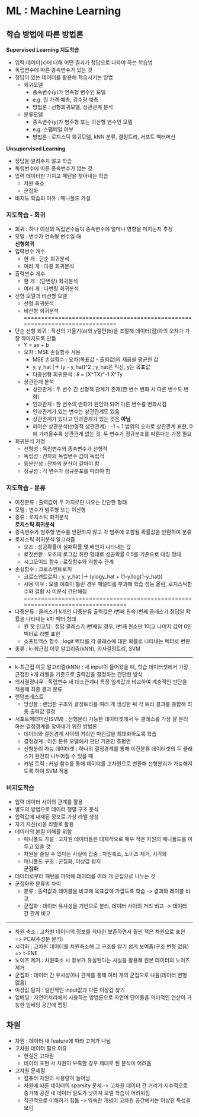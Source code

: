 # ML : Machine Learning

## 학습 방법에 따른 방법론         
**Supervised Learning 지도학습**      
* 입력 데이터(x)에 대해 어떤 결과가 정답으로 나와야 하는 학습법         
* 독립변수에 따른 종속변수가 있는 것          
* 정답이 있는 데이터를 활용해 학습시키는 방법 
    * 회귀모델        
        * 종속변수(y)가 연속형 변수인 모델     
        * e.g. 집 가격 예측, 강수량 예측       
        * 방법론 : 선형회귀모델, 상관관계 분석             
    * 분류모델           
        * 종속변수(y)가 범주형 또는 이산형 변수인 모델            
        * e.g. 스팸메일 여부        
        * 방법론 : 로지스틱 회귀모델, kNN 분류, 결정트리, 서포트 벡터머신                   
                              
**Unsupervised Learning**             
* 정답을 알려주지 않고 학습           
* 독립변수에 따른 종속변수가 없는 것             
* 입력 데이터만 가지고 패턴을 찾아내는 학습                   
    * 차원 축소               
    * 군집화                  
* 비지도 학습의 이유 : 매니폴드 가설            

### 지도학습 - 회귀   
* 회귀 : 하나 이상의 독립변수들이 종속변수에 얼마나 영향을 미치는지 추정      
* 모델 : 변수가 연속형 변수일 때                              
**선형회귀**                      
* 입력변수 개수            
    * 한 개 : 단순 회귀분석              
    * 여러 개 : 다중 회귀분석                 
* 출력변수 개수              
    * 한 개 : (단변량) 회귀분석           
    * 여러 개 : 다변량 회귀분석              
* 선형 모델과 비선형 모델                      
    * 선형 회귀분석        
    * 비선형 회귀분석             
============================================================================                        
* 단순 선형 회귀 : 직선의 기울기(a)와 y절편(b)을 조절해 데이터(점)와의 오차가 가장 작아지도록 만듦    
    * Y = ax + b            
    * 오차 : MSE 손실함수 사용            
        * MSE 손실함수 : 오차(목표값 - 출력값)의 제곱을 평균한 값            
        * y, y_hat |-> (y - y_hat)^2 ; y_hat은 직선, y는 목표값                
        * 다중선형 회귀분석 : 𝜃 = (X^TX)^-1 X^Ty               
    * 상관관계 분석                
        * 상관관계 : 두 변수 간 선형적 관계가 존재(한 변수 변화 시 다른 변수도 변화)        
        * 인과관계 : 한 변수의 변화가 원인이 되어 다른 변수를 변화시킴                 
        * 인과관계가 있는 변수는 상관관계도 있음             
        * 상관관계가 있다고 인과관계가 있는 것은 **아님**             
        * 피어슨 상관분석(선형적 상관관계) : -1 ~ 1 범위의 숫자로 상관관계 표현, 0에 가까울수록 상관관계 없는 것, 두 변수가 정규분포를 따른다는 가정 필요                         
* 회귀분석 가정                   
    * 선형성 : 독립변수와 종속변수가 선형적                 
    * 독립성 : 잔차와 독립변수 값이 독립적                       
    * 등분산성 : 잔차의 분산이 같아야 함               
    * 정규성 : 각 변수가 정규분포를 따라야 함               

### 지도학습 - 분류                            
* 이진분류 : 출력값이 두 가지로만 나오는 간단한 형태                    
* 모델 : 변수가 범주형 또는 이산형                  
* 종류 : 로지스틱 회귀분석                   
**로지스틱 회귀분석**                      
* 종속변수가 범주형 변수를 반환하지 않고 각 범주에 포함될 확률값을 반환하여 분류                  
* 로지스틱 회귀분석 알고리즘               
    * 오즈 : 성공확률이 실패확률 몇 배인지 나타내는 값             
    * 로짓변환 : 오즈에 로그값 취한 형태로 성공확률 0.5를 기준으로 대칭 형태                 
    * 시그모이드 함수 : 로짓함수와 역함수 관계                                  
* 손실함수 : 크로스엔트로피               
    * 크로스엔트로피 : y, y_hat |-> (ylogy_hat + (1-y)log(1-y_hat))               
    * 사용 이유 : 모델 예측이 틀린 경우 패널티를 부과해 학습 성능 올림, 로지스틱함수와 결합 시 미분식 간단해짐             
===============================================================================                     
* 다중분류 : 클래스가 k개인 다중분류 출력값은 i번째 원속 i번째 클래스가 정답일 확률을 나타내는 k차 벡터 형태                      
    * 원 핫 인코딩 : 정답 클래스가 i번째일 경우, i번째 원소만 1이고 나머지 값이 0인 벡터로 라벨 표현    
    * 소프트맥스 함수 : logit 벡터를 각 클래스에 대한 확률로 나타내는 벡터로 변환         
* 종류 : k-최근접 이웃 알고리즘(kNN), 의사결정트리, SVM            
--------------------------------------------------------------------                   
* k-최근접 이웃 알고리즘(kNN) : 새 input이 들어왔을 때, 학습 데이터셋에서 가장 근접한 k개 라벨을 기준으로 출력값을 결정하는 간단한 방식                  
* 의사결정나무 : 독립변수 내 대소관계나 특정 임계값과 비교하여 계층적인 판단을 적용해 최종 결과 분류    
* 랜덤포레스트               
    * 앙상블 : 랜덤한 구조의 결정트리를 여러 개 생성한 뒤 각 트리 결과를 종합해 최종 출력값 결정      
* 서포트벡터머신(SVM) : 선형분리 가능한 데이터셋에서 두 클래스를 가장 잘 분리하는 결정경계를 찾아내기 위한 방법론        
    * 데이터와 결정경계 사이의 거리인 마진값을 최대화하도록 학습             
    * 결정경계 : 이진 분류 모델에서 판단 기준인 초평면         
    * 선형분리 가능 데이터셋 : 하나의 결정경계를 통해 이진분류 데이터셋의 두 클래스가 완전히 나누어질 수 있을 때         
    * 커널 트릭 : 커널 함수를 통해 데이터를 고차원으로 변환해 선형분리가 가능해지도록 하여 SVM 적용      
### 비지도학습      
* 입력 데이터 사이의 관계를 활용      
* 별도의 방법으로 데이터 행렬 구조 분석      
* 입력값에 내재된 정보로 가상 라벨 생성      
* 자기 자신(x)을 라벨로 활용      
* 데이터의 본질 이해를 위함              
    * 매니폴드 가설 : 고차원 데이터들은 대체적으로 매우 적은 차원의 매니폴드를 이루고 있을 것    
    * 차원을 줄일 수 있다는 사실에 집중 : 차원축소, 노이즈 제거, 시각화       
    * 매니폴드 구조 : 군집화, 이상값 탐지         
**군집화**          
* 데이터로부터 패턴을 파악해 데이터를 여러 개 군집으로 나누는 것       
* 군집화와 분류의 차이     
    * 분류 : 출력값과 레이블을 비교해 목표값에 가깝도록 학습 -> 결과와 레이블 비교        
    * 군집화 : 데이터 유사성을 기반으로 분리, 데이터 사이의 거리 비교 -> 데이터 간 관계 비교     
--------------------------------------------------------------------------                  
* 차원 축소 : 고차원 데이터의 정보를 최대한 보존하면서 훨씬 적은 차원으로 표현 => PCA(주성분 분석)     
* 시각화 : 고차원 데이터를 차원축소해 그 구조를 알기 쉽게 보여줌(구조 변형 없음) => t-SNE            
* 노이즈 제거 : 차원축소 시 정보가 유실된다는 사실을 활용해 원본 데이터의 노이즈 제거      
* 군집화 : 데이터 간 유사성이나 관계를 통해 여러 개의 군집으로 나움(데이터 변형 없음)       
* 이상값 탐지 : 일반적인 input값과 다른 이상갑 찾기          
* 임베딩 : 자연어처리에서 사용하는 방법론으로 자연어 단어들을 의미적인 연산이 가능한 임베딩 공간에 맵핑    

## 차원     
* 차원 : 데이터 내 feature에 따라 고저가 나뉨     
* 고차원 데이터 필요 이유     
    * 현실은 고차원    
    * 데이터 표현 시 차원이 부족할 경우 제대로 된 분석이 어려움     
* 고차원 문제점    
    * 컴퓨터 자원의 사용량이 늘어남       
    * 차원에 따른 데이터의 sparsity 문제 -> 고차원 데이터 간 거리가 지수적으로 증가해 공간 내 데이터 밀도가 낮아져 모델 학습이 어려워짐      
    * 직관적으로 이해하기 힘듦 -> 익숙한 개념이 고차원 공간에서는 이상한 특성을 보임      
